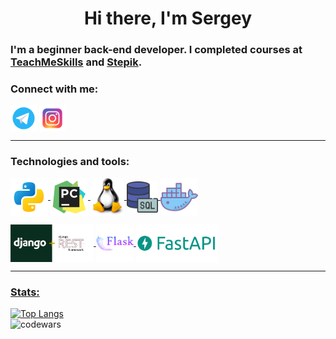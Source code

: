 <h1 align="center">Hi there, I'm Sergey </h1>
<h3 align="left">I'm a beginner back-end developer. I completed courses at <a href="https://teachmeskills.by/">TeachMeSkills</a> and <a href="https://stepik.org/">Stepik</a>.</h3>


### Connect with me:
<p align="left">
<a href="https://t.me/kardashq"><img align="center" src="icons/telegram.png" alt="Telegram" height="42" width="42" /></a>
<a href="https://www.instagram.com/kardashq/"><img align="center" src="icons/instagram.png" alt="instagram" height="42" width="42" /></a>
<a href="https://www.linkedin.com/in/kardashq/"<img align="center" src="icons/linkedin.png" alt="Linkedin" height="42" width="42" /></a>
<a href="mailto:kardashq@yandex.ru"<img align="center" src="icons/Yandex_Mail.png" alt="Mail" height="42" width="42" /></a>
  
---

### Technologies and tools:
<p align="left">
<a href="https://www.python.org/"><img align="center" src="icons/icons8-питон-240.png" alt="python" height="60" width="60" />
<a href="https://www.jetbrains.com/pycharm/"><img align="center" src="icons/icons8-pycharm-240.png" alt="pycharm" height="60" width="60" />
<a href="https://www.linux.org/"><img align="center" src="icons/LINUX-LOGO.png" alt="kardashq" height="60" width="54" />
<img align="center" src="icons/sql1.png" alt="sql" height="50" width="50" />
<a href="https://www.docker.com/"><img align="center" src="icons/docker.png" alt="docker" height="60" width="60" />
<p align="left">
<a href="https://www.django-rest-framework.org/"><img align="center" src="icons/djDRF.png" alt="DRF" height="60" width="133" />
<a href="https://flask.palletsprojects.com/"><img align="center" src="icons/icons8-flask-256.png" alt="flask" height="60" width="60" />  
<a href="https://fastapi.tiangolo.com/"><img align="center" src="icons/fastapi1.png" alt="kardashq" height="60" width="130" />

---
### Stats:
[![Top Langs](https://github-readme-stats.vercel.app/api/top-langs?username=kardashq&layout=compact)](https://github.com/anuraghazra/github-readme-stats)  
![codewars](https://www.codewars.com/users/Kardashq/badges/small)
 
